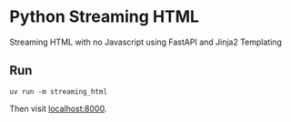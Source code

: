 # Python Streaming HTML
Streaming HTML with no Javascript using FastAPI and Jinja2 Templating

## Run

```shell
uv run -m streaming_html
```

Then visit [localhost:8000](http://localhost:8000).
